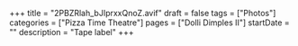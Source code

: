 +++
title = "2PBZRlah_bJIprxxQnoZ.avif"
draft = false
tags = ["Photos"]
categories = ["Pizza Time Theatre"]
pages = ["Dolli Dimples II"]
startDate = ""
description = "Tape label"
+++
